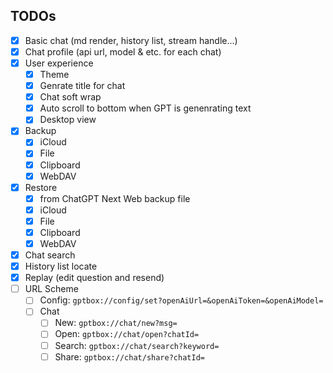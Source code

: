 ## TODOs
- [x] Basic chat (md render, history list, stream handle...)
- [x] Chat profile (api url, model & etc. for each chat)
- [x] User experience 
  - [x] Theme
  - [x] Genrate title for chat
  - [x] Chat soft wrap
  - [x] Auto scroll to bottom when GPT is genenrating text 
  - [x] Desktop view
- [x] Backup
  - [x] iCloud
  - [x] File
  - [x] Clipboard
  - [x] WebDAV
- [x] Restore
  - [x] from ChatGPT Next Web backup file
  - [x] iCloud
  - [x] File
  - [x] Clipboard
  - [x] WebDAV
- [x] Chat search
- [x] History list locate
- [x] Replay (edit question and resend)
- [ ] URL Scheme
  - [ ] Config: `gptbox://config/set?openAiUrl=&openAiToken=&openAiModel=`
  - [ ] Chat
    - [ ] New: `gptbox://chat/new?msg=`
    - [ ] Open: `gptbox://chat/open?chatId=`
    - [ ] Search: `gptbox://chat/search?keyword=`
    - [ ] Share: `gptbox://chat/share?chatId=`